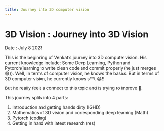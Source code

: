 ```yaml
---
title: Journey into 3D computer vision
---
```


<meta http-equiv='cache-control' content='no-cache'> 
<meta http-equiv='expires' content='0'> 
<meta http-equiv='pragma' content='no-cache'>

# 3D Vision : Journey into 3D Vision

Date : July 8 2023

This is the beginning of Venkat’s journey into 3D computer vision. His current knowledge include: Some Deep Learning, Python and Pytorch(learning to write clean code and commit properly (he just merges 😅)). Well, in terms of computer vision, he knows the basics. But in terms of 3D computer vision, he currently knows s**t 😂!!

But he really feels a connect to this topic and is trying to improve 🤔.

This journey splits into 4 parts:

1. Introduction and getting hands dirty (IGHD)
2. Mathematics of 3D vision and corresponding deep learning (Math)
3. Pytorch (coding)
4. Getting in hand with latest research (res)


